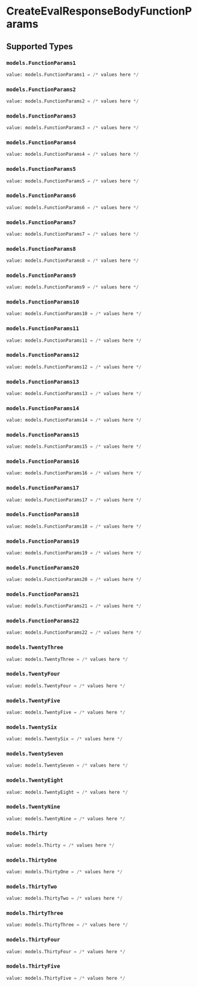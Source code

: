 # CreateEvalResponseBodyFunctionParams


## Supported Types

### `models.FunctionParams1`

```python
value: models.FunctionParams1 = /* values here */
```

### `models.FunctionParams2`

```python
value: models.FunctionParams2 = /* values here */
```

### `models.FunctionParams3`

```python
value: models.FunctionParams3 = /* values here */
```

### `models.FunctionParams4`

```python
value: models.FunctionParams4 = /* values here */
```

### `models.FunctionParams5`

```python
value: models.FunctionParams5 = /* values here */
```

### `models.FunctionParams6`

```python
value: models.FunctionParams6 = /* values here */
```

### `models.FunctionParams7`

```python
value: models.FunctionParams7 = /* values here */
```

### `models.FunctionParams8`

```python
value: models.FunctionParams8 = /* values here */
```

### `models.FunctionParams9`

```python
value: models.FunctionParams9 = /* values here */
```

### `models.FunctionParams10`

```python
value: models.FunctionParams10 = /* values here */
```

### `models.FunctionParams11`

```python
value: models.FunctionParams11 = /* values here */
```

### `models.FunctionParams12`

```python
value: models.FunctionParams12 = /* values here */
```

### `models.FunctionParams13`

```python
value: models.FunctionParams13 = /* values here */
```

### `models.FunctionParams14`

```python
value: models.FunctionParams14 = /* values here */
```

### `models.FunctionParams15`

```python
value: models.FunctionParams15 = /* values here */
```

### `models.FunctionParams16`

```python
value: models.FunctionParams16 = /* values here */
```

### `models.FunctionParams17`

```python
value: models.FunctionParams17 = /* values here */
```

### `models.FunctionParams18`

```python
value: models.FunctionParams18 = /* values here */
```

### `models.FunctionParams19`

```python
value: models.FunctionParams19 = /* values here */
```

### `models.FunctionParams20`

```python
value: models.FunctionParams20 = /* values here */
```

### `models.FunctionParams21`

```python
value: models.FunctionParams21 = /* values here */
```

### `models.FunctionParams22`

```python
value: models.FunctionParams22 = /* values here */
```

### `models.TwentyThree`

```python
value: models.TwentyThree = /* values here */
```

### `models.TwentyFour`

```python
value: models.TwentyFour = /* values here */
```

### `models.TwentyFive`

```python
value: models.TwentyFive = /* values here */
```

### `models.TwentySix`

```python
value: models.TwentySix = /* values here */
```

### `models.TwentySeven`

```python
value: models.TwentySeven = /* values here */
```

### `models.TwentyEight`

```python
value: models.TwentyEight = /* values here */
```

### `models.TwentyNine`

```python
value: models.TwentyNine = /* values here */
```

### `models.Thirty`

```python
value: models.Thirty = /* values here */
```

### `models.ThirtyOne`

```python
value: models.ThirtyOne = /* values here */
```

### `models.ThirtyTwo`

```python
value: models.ThirtyTwo = /* values here */
```

### `models.ThirtyThree`

```python
value: models.ThirtyThree = /* values here */
```

### `models.ThirtyFour`

```python
value: models.ThirtyFour = /* values here */
```

### `models.ThirtyFive`

```python
value: models.ThirtyFive = /* values here */
```


